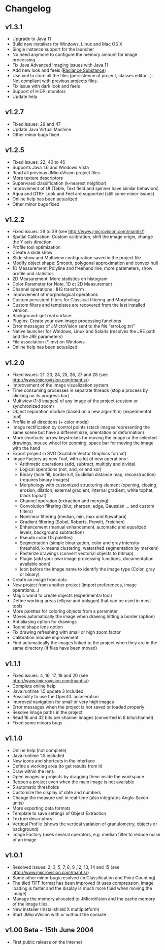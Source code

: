 # Changelog

## v1.3.1
- Upgrade to Java 11
- Build new installers for Windows, Linux and Mac OS X
- Single instance support for the launcher
- No need anymore to configure the memory amount for image processing
- Fix Java Advanced Imaging issues with Java 11
- Add new look and feels ([Radiance Substance](https://github.com/kirill-grouchnikov/radiance))
- Use xml to store all the files (persistence of project, classes editor...). Not compliant with previous projects files.
- Fix issue with dark look and feels
- Support of HiDPI monitors
- Update help

## v1.2.7

- Fixed issues: 29 and 47
- Update Java Virtual Machine
- Other minor bugs fixed

## v1.2.5

- Fixed issues: 22, 40 to 46
- Supports Java 1.6 and Windows Vista
- Read all previous JMicroVision project files
- More texture descriptors
- Supervised classification (k-nearest neighbor)
- Improvement of UI (Table, Text field and spinner have similar behaviors)
- Aqua and GTK+ Look and Feel are supported (still some minor issues)
- Online help has been actualized
- Other minor bugs fixed

## v1.2.2

- Fixed issues: 29 to 39 (see http://www.jmicrovision.com/mantis/)
- Spatial Calibration: Custom calibration, shift the image origin, change the Y axis direction
- Profile tool optimization
- Create a slide show
- Slide show and Multiview configuration saved in the project file
- Modify object shape: Smooth, polygonal approximation and convex hull
- 1D Measurement: Polyline and freehand line, more parameters, show profile and statistics
- 2D Measurement: More statistics on histogram
- Color Parameter for Note, 1D et 2D Measurement
- Channel operations : IHS transform
- Improvement of morphological operations
- Custom persistent filters for Classical filtering and Morphology
- Custom filters and templates are recovered from the last installed version.
- Background: get real surface
- Plugins: Create your own image processing functions
- Error messages of JMicroVision sent to the file “erroLog.txt”
- Native launcher for Windows, Linux and Solaris (resolves the JRE path and the JRE parameters)
- File association (*.jmv) on Windows
- Online help has been actualized


## v1.2.0

- Fixed issues: 21, 23, 24, 25, 26, 27 and 28 (see http://www.jmicrovision.com/mantis/)
- Improvement of the image visualization system
- Time consuming processes in separate threads (stop a process by clicking on its progress bar)
- Multiview (1-8 images) of any image of the project (custom or synchronized zoom)
- Object separation module (based on a new algorithm) (experimental tool)
- Profile in all directions (+ color mode)
- Image rectification by control points (stack images representing the same scene but have a different size, orientation or deformation)
- More shortcuts: arrow keystrokes for moving the image or the selected drawings, mouse wheel for zooming, space bar for moving the image with the hand
- Export project in SVG (Scalable Vector Graphics format)
- Image Factory as new Tool, with a lot of new operations :
    - Arithmetic operations (add, subtract, multiply and divide)
    - Logical operations (not, and, or and xor)
    - Binary (hole fill, border kill, Euclidian distance map, reconstruction) (requires binary images)
    - Morphology with customized structuring element (opening, closing, erosion, dilation, external gradient, internal gradient, white tophat, black tophat)
    - Channel operation (extraction and merging)
    - Convolution filtering (blur, sharpen, edge, Gaussian ... and custom filters)
    - Nonlinear filtering (median, min, max and Kuwahara)
    - Gradient filtering (Sobel, Roberts, Prewitt, Freichen)
    - Enhancement (manual enhancement, automatic and equalized levels, background subtraction)
    - Pseudo color (15 palettes)
    - Segmentation (simple binarization, color and gray intensity threshold, k-means clustering, watershed segmentation by markers)
    - Rasterize drawings (convert vectorial objects to bitmap)
    - Plugin (add your own image processing functions, documentation available soon)
    - Icon before the image name to identify the image type (Color, gray or binary)
- Create an image from data
- New project from another project (import preferences, image operations...)
- Magic wand to create objects (experimental tool)
- Define working areas (ellipse and polygon) that can be used in most tools
- More palettes for coloring objects from a parameter
- Moves automatically the image when drawing hitting a border (option)
- Antialiasing option for drawings
- Round shape lens option
- Fix drawing refreshing with small or high zoom factor
- Calibration module improvement
- Find automatically the images linked to the project when they are in the same directory (if files have been moved)

## v1.1.1

- Fixed issues: 4, 16, 17, 19 and 20 (see http://www.jmicrovision.com/mantis/)
- Complete online help
- Java runtime 1.5 update 3 included
- Possibility to use the OpenGL acceleration
- Improved navigation for small or very high images
- Error messages when the project is not saved or loaded properly
- Resolve image paths in the project
- Read 16 and 32 bits per channel images (converted in 8 bits/channel)
- Fixed some minors bugs

## v1.1.0

- Online help (not complete)
- Java runtime 1.5 included
- New icons and shortcuts in the interface
- Define a working area (to get results from it)
- Draw within the lens
- Open images or projects by dragging them inside the workspace
- Reopen a project even when the main image is not available
- 5 automatic thresholds
- Customize the display of date and numbers
- Change the measure unit in real-time (also integrates Anglo-Saxon units)
- More exporting data formats
- Template to save settings of Object Extraction
- Texture descriptors
- Vertical Profile (shows the vertical variation of granulometry, objects or background)
- Image Factory (uses several operators, e.g. median filter to reduce noise of an image

## v1.0.1

- Resolved issues: 2, 3, 5, 7, 8, 9 ,12, 13, 14 and 15 (see http://www.jmicrovision.com/mantis/)
- Some other minor bugs resolved (in Classification and Point Counting)
- The tiled TIFF format has been improved (it uses compression, image loading is faster and the display is much more fluid when moving the image)
- Manage the memory allocated to JMicroVision and the cache memory of the image tiles.
- New installer (Installshield X multiplatform)
- Start JMicroVision with or without the console

## v1.00 Beta - 15th June 2004

- First public release on the Internet
